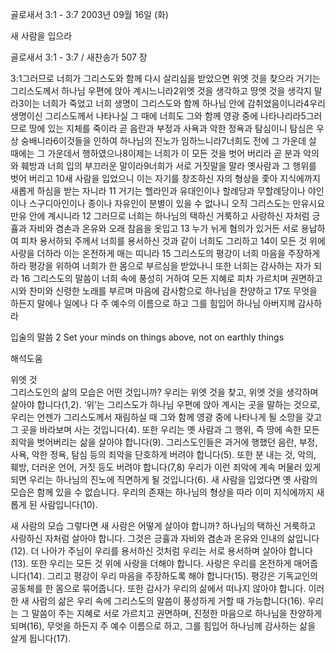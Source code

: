 골로새서 3:1 - 3:7 
2003년 09월 16일 (화)

새 사람을 입으라



골로새서 3:1 - 3:7 / 새찬송가 507 장


3:1그러므로 너희가 그리스도와 함께 다시 살리심을 받았으면 위엣 것을 찾으라 거기는 그리스도께서 하나님 우편에 앉아 계시느니라2위엣 것을 생각하고 땅엣 것을 생각지 말라3이는 너희가 죽었고 너희 생명이 그리스도와 함께 하나님 안에 감취었음이니라4우리 생명이신 그리스도께서 나타나실 그 때에 너희도 그와 함께 영광 중에 나타나리라5그러므로 땅에 있는 지체를 죽이라 곧 음란과 부정과 사욕과 악한 정욕과 탐심이니 탐심은 우상 숭배니라6이것들을 인하여 하나님의 진노가 임하느니라7너희도 전에 그 가운데 살 때에는 그 가운데서 행하였으나8이제는 너희가 이 모든 것을 벗어 버리라 곧 분과 악의와 훼방과 너희 입의 부끄러운 말이라9너희가 서로 거짓말을 말라 옛사람과 그 행위를 벗어 버리고  10새 사람을 입었으니 이는 자기를 창조하신 자의 형상을 좇아 지식에까지 새롭게 하심을 받는 자니라 11 거기는 헬라인과 유대인이나 할례당과 무할례당이나 야인이나 스구디아인이나 종이나 자유인이 분별이 있을 수 없나니 오직 그리스도는 만유시요 만유 안에 계시니라 12 그러므로 너희는 하나님의 택하신 거룩하고 사랑하신 자처럼 긍휼과 자비와 겸손과 온유와 오래 참음을 옷입고 13 누가 뉘게 혐의가 있거든 서로 용납하여 피차 용서하되 주께서 너희를 용서하신 것과 같이 너희도 그리하고 14이 모든 것 위에 사랑을 더하라 이는 온전하게 매는 띠니라 15 그리스도의 평강이 너희 마음을 주장하게 하라 평강을 위하여 너희가 한 몸으로 부르심을 받았나니 또한 너희는 감사하는 자가 되라 16 그리스도의 말씀이 너희 속에 풍성히 거하여 모든 지혜로 피차 가르치며 권면하고 시와 찬미와 신령한 노래를 부르며 마음에 감사함으로 하나님을 찬양하고 17또 무엇을 하든지 말에나 일에나 다 주 예수의 이름으로 하고 그를 힘입어 하나님 아버지께 감사하라 

입술의 말씀 
2 Set your minds on things above, not on earthly things

해석도움





위엣 것  
그리스도인의 삶의 모습은 어떤 것입니까? 우리는 위엣 것을 찾고, 위엣 것을 생각하며 살아야 합니다(1,2). ‘위’는 그리스도가 하나님 우편에 앉아 계시는 곳을 말하는 것으로, 우리는 언젠가 그리스도께서 재림하실 때 그와 함께 영광 중에 나타나게 될 소망을 갖고 그 곳을 바라보며 사는 것입니다(4). 또한 우리는 옛 사람과 그 행위, 즉 땅에 속한 모든 죄악을 벗어버리는 삶을 살아야 합니다(9). 그리스도인들은 과거에 행했던 음란, 부정, 사욕, 악한 정욕, 탐심 등의 죄악을 단호하게 버려야 합니다(5). 또한 분 내는 것, 악의, 훼방, 더러운 언어, 거짓 등도 버려야 합니다(7,8) 우리가 이런 죄악에 계속 머물러 있게 되면 우리는 하나님의 진노에 직면하게 될 것입니다(6). 새 사람을 입었다면 옛 사람의 모습은 함께 있을 수 없습니다. 우리의 존재는 하나님의 형상을 따라 이미 지식에까지 새롭게 된 사람입니다(10).

새 사람의 모습 
그렇다면 새 사람은 어떻게 살아야 합니까? 하나님의 택하신 거룩하고 사랑하신 자처럼 살아야 합니다. 그것은 긍휼과 자비와 겸손과 온유와 인내의 삶입니다(12). 더 나아가 주님이 우리를 용서하신 것처럼 우리는 서로 용서하며 살아야 합니다(13). 또한 우리는 모든 것 위에 사랑을 더해야 합니다. 사랑은 우리를 온전하게 매어줍니다(14). 그리고 평강이 우리 마음을 주장하도록 해야 합니다(15). 평강은 기독교인의 공동체를 한 몸으로 묶어줍니다. 또한 감사가 우리의 삶에서 떠나지 않아야 합니다. 이러한 새 사람의 삶은 우리 속에 그리스도의 말씀이 풍성하게 거할 때 가능합니다(16). 우리는 그 말씀이 주는 지혜로 서로 가르치고 권면하며, 진정한 마음으로 하나님을 찬양하게 되며(16), 무엇을 하든지 주 예수 이름으로 하고, 그를 힘입어 하나님께 감사하는 삶을 살게 됩니다(17).